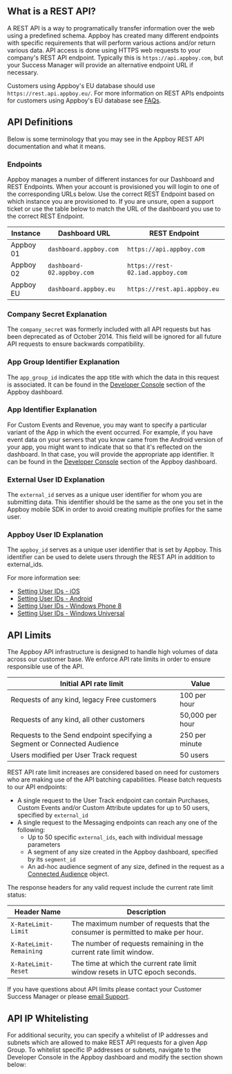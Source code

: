 ## What is a REST API?

A REST API is a way to programatically transfer information over the web using a predefined schema. Appboy has created many different endpoints with specific requirements that will perform various actions and/or return various data. API access is done using HTTPS web requests to your company's REST API endpoint. Typically this is `https://api.appboy.com`, but your Success Manager will provide an alternative endpoint URL if necessary.

<aside class="notice">
Customers using Appboy's EU database should use <code>https://rest.api.appboy.eu/</code>. For more information on REST APIs endpoints for customers using Appboy's EU database see <a href="">FAQs</a>.
</aside>

## API Definitions

Below is some terminology that you may see in the Appboy REST API documentation and what it means.

### Endpoints

Appboy manages a number of different instances for our Dashboard and REST Endpoints. When your account is provisioned you will login to one of the corresponding URLs below. Use the correct REST Endpoint based on which instance you are provisioned to. If you are unsure, open a support ticket or use the table below to match the URL of the dashboard you use to the correct REST Endpoint.

Instance  | Dashboard URL             | REST Endpoint
----------|---------------------------|---------------------------------
Appboy 01 | `dashboard.appboy.com`    | `https://api.appboy.com`
Appboy 02 | `dashboard-02.appboy.com` | `https://rest-02.iad.appboy.com`
Appboy EU | `dashboard.appboy.eu`     | `https://rest.api.appboy.eu`

### Company Secret Explanation

The `company_secret` was formerly included with all API requests but has been deprecated as of October 2014. This field will be ignored for all future API requests to ensure backwards compatibility.

### App Group Identifier Explanation

The `app_group_id` indicates the app title with which the data in this request is associated. It can be found in the [Developer Console]() section of the Appboy dashboard.

###  App Identifier Explanation

For Custom Events and Revenue, you may want to specify a particular variant of the App in which the event occurred. For example, if you have event data on your servers that you know came from the Android version of your app, you might want to indicate that so that it's reflected on the dashboard. In that case, you will provide the appropriate app identifier. It can be found in the [Developer Console]() section of the Appboy dashboard.

###  External User ID Explanation

The `external_id` serves as a unique user identifier for whom you are submitting data. This identifier should be the same as the one you set in the Appboy mobile SDK in order to avoid creating multiple profiles for the same user.

###  Appboy User ID Explanation

The `appboy_id` serves as a unique user identifier that is set by Appboy. This identifier can be used to delete users through the REST API in addition to external_ids.

For more information see:

- [Setting User IDs - iOS](9)
- [Setting User IDs - Android](10)
- [Setting User IDs - Windows Phone 8](11)
- [Setting User IDs - Windows Universal](12)

##  API Limits

The Appboy API infrastructure is designed to handle high volumes of data across our customer base. We enforce API rate limits in order to ensure responsible use of the API.

Initial API rate limit | Value
--|--
Requests of any kind, legacy Free customers|100 per hour
Requests of any kind, all other customers|50,000 per hour
Requests to the Send endpoint specifying a Segment or Connected Audience|250 per minute
Users modified per User Track request|50 users

REST API rate limit increases are considered based on need for customers who are making use of the API batching capabilities. Please batch requests to our API endpoints:
- A single request to the User Track endpoint can contain Purchases, Custom Events and/or Custom Attribute updates for up to 50 users, specified by `external_id`
- A single request to the Messaging endpoints can reach any one of the following:
  - Up to 50 specific `external_ids`, each with individual message parameters
  - A segment of any size created in the Appboy dashboard, specified by its `segment_id`
  - An ad-hoc audience segment of any size, defined in the request as a [Connected Audience](7) object.

The response headers for any valid request include the current rate limit status:

Header Name             | Description
----------------------- | -----------------------
`X-RateLimit-Limit`     | The maximum number of requests that the consumer is permitted to make per hour.
`X-RateLimit-Remaining` | The number of requests remaining in the current rate limit window.
`X-RateLimit-Reset`     | The time at which the current rate limit window resets in UTC epoch seconds.

<aside class="success">
  If you have questions about API limits please contact your Customer Success Manager or please <a href="">email Support</a>.
</aside>

##  API IP Whitelisting

For additional security, you can specify a whitelist of IP addresses and subnets which are allowed to make REST API requests for a given App Group. To whitelist specific IP addresses or subnets, navigate to the Developer Console in the Appboy dashboard and modify the section shown below:
